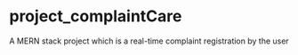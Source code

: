 # project_complaintCare
A MERN stack project which is a real-time complaint registration by the user
